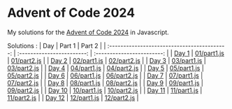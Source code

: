# Advent of Code 2024

My solutions for the [Advent of Code 2024](https://adventofcode.com/) in Javascript.

Solutions :
|                     Day                      |         Part 1             |         Part 2             |
| :------------------------------------------: | :------------------------: | :------------------------: |
| [Day 1](https://adventofcode.com/2024/day/1) | [01/part1.js](01/part1.js) | [01/part2.js](01/part2.js) |
| [Day 2](https://adventofcode.com/2024/day/2) | [02/part1.js](02/part1.js) | [02/part2.js](02/part2.js) |
| [Day 3](https://adventofcode.com/2024/day/3) | [03/part1.js](03/part1.js) | [03/part2.js](03/part2.js) |
| [Day 4](https://adventofcode.com/2024/day/4) | [04/part1.js](04/part1.js) | [04/part2.js](04/part2.js) |
| [Day 5](https://adventofcode.com/2024/day/5) | [05/part1.js](05/part1.js) | [05/part2.js](05/part2.js) |
| [Day 6](https://adventofcode.com/2024/day/6) | [06/part1.js](06/part1.js) | [06/part2.js](06/part2.js) |
| [Day 7](https://adventofcode.com/2024/day/7) | [07/part1.js](07/part1.js) | [07/part2.js](07/part2.js) |
| [Day 8](https://adventofcode.com/2024/day/8) | [08/part1.js](08/part1.js) | [08/part2.js](08/part2.js) |
| [Day 9](https://adventofcode.com/2024/day/9) | [09/part1.js](09/part1.js) | [09/part2.js](09/part2.js) |
| [Day 10](https://adventofcode.com/2024/day/10) | [10/part1.js](10/part1.js) | [10/part2.js](10/part2.js) |
| [Day 11](https://adventofcode.com/2024/day/11) | [11/part1.js](11/part1.js) | [11/part2.js](11/part2.js) |
| [Day 12](https://adventofcode.com/2024/day/12) | [12/part1.js](12/part1.js) | [12/part2.js](12/part2.js) |
